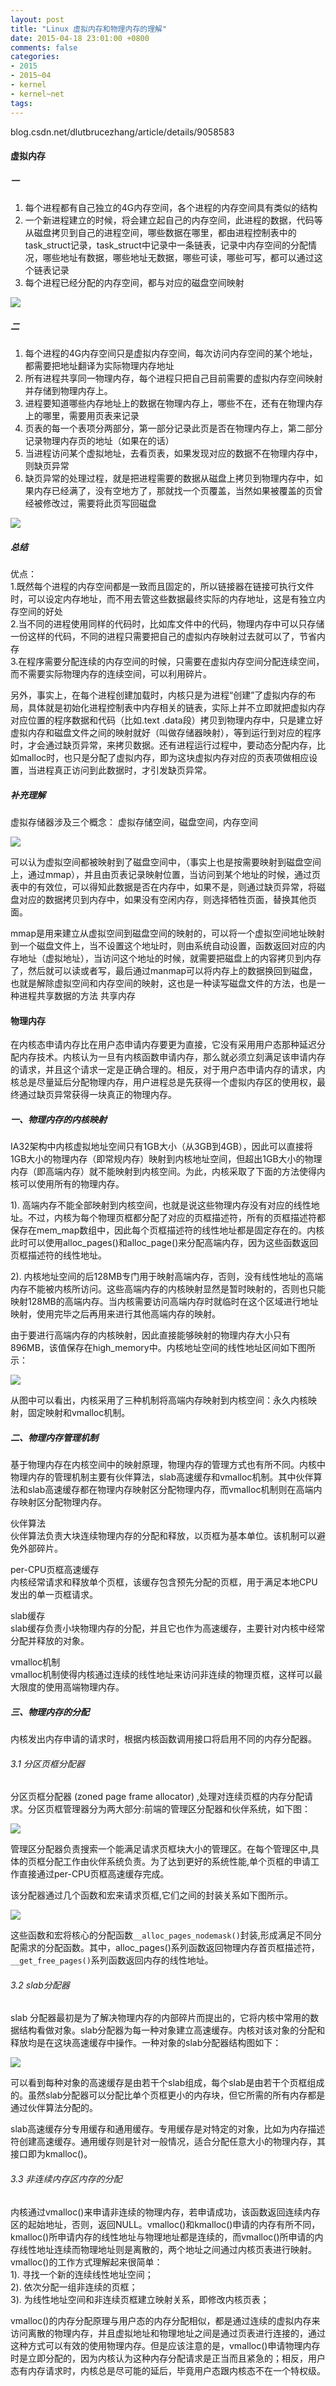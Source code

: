 ```yaml
---
layout: post
title: "Linux 虚拟内存和物理内存的理解"
date: 2015-04-18 23:01:00 +0800
comments: false
categories:
- 2015
- 2015~04
- kernel
- kernel~net
tags:
---
```

blog.csdn.net/dlutbrucezhang/article/details/9058583

#### 虚拟内存
##### 一
1. 每个进程都有自己独立的4G内存空间，各个进程的内存空间具有类似的结构  
2. 一个新进程建立的时候，将会建立起自己的内存空间，此进程的数据，代码等从磁盘拷贝到自己的进程空间，哪些数据在哪里，都由进程控制表中的task_struct记录，task_struct中记录中一条链表，记录中内存空间的分配情况，哪些地址有数据，哪些地址无数据，哪些可读，哪些可写，都可以通过这个链表记录  
3. 每个进程已经分配的内存空间，都与对应的磁盘空间映射  

![](/images/kernel/2015-04-18-10.png)  


##### 二
1. 每个进程的4G内存空间只是虚拟内存空间，每次访问内存空间的某个地址，都需要把地址翻译为实际物理内存地址  
2. 所有进程共享同一物理内存，每个进程只把自己目前需要的虚拟内存空间映射并存储到物理内存上。  
3. 进程要知道哪些内存地址上的数据在物理内存上，哪些不在，还有在物理内存上的哪里，需要用页表来记录  
4. 页表的每一个表项分两部分，第一部分记录此页是否在物理内存上，第二部分记录物理内存页的地址（如果在的话）  
5. 当进程访问某个虚拟地址，去看页表，如果发现对应的数据不在物理内存中，则缺页异常  
6. 缺页异常的处理过程，就是把进程需要的数据从磁盘上拷贝到物理内存中，如果内存已经满了，没有空地方了，那就找一个页覆盖，当然如果被覆盖的页曾经被修改过，需要将此页写回磁盘  

![](/images/kernel/2015-04-18-11.png) 


##### 总结
优点：  
1.既然每个进程的内存空间都是一致而且固定的，所以链接器在链接可执行文件时，可以设定内存地址，而不用去管这些数据最终实际的内存地址，这是有独立内存空间的好处  
2.当不同的进程使用同样的代码时，比如库文件中的代码，物理内存中可以只存储一份这样的代码，不同的进程只需要把自己的虚拟内存映射过去就可以了，节省内存  
3.在程序需要分配连续的内存空间的时候，只需要在虚拟内存空间分配连续空间，而不需要实际物理内存的连续空间，可以利用碎片。  

另外，事实上，在每个进程创建加载时，内核只是为进程“创建”了虚拟内存的布局，具体就是初始化进程控制表中内存相关的链表，实际上并不立即就把虚拟内存对应位置的程序数据和代码（比如.text .data段）拷贝到物理内存中，只是建立好虚拟内存和磁盘文件之间的映射就好（叫做存储器映射），等到运行到对应的程序时，才会通过缺页异常，来拷贝数据。还有进程运行过程中，要动态分配内存，比如malloc时，也只是分配了虚拟内存，即为这块虚拟内存对应的页表项做相应设置，当进程真正访问到此数据时，才引发缺页异常。

##### 补充理解
虚拟存储器涉及三个概念： 虚拟存储空间，磁盘空间，内存空间

![](/images/kernel/2015-04-18-12.png)  

可以认为虚拟空间都被映射到了磁盘空间中，（事实上也是按需要映射到磁盘空间上，通过mmap），并且由页表记录映射位置，当访问到某个地址的时候，通过页表中的有效位，可以得知此数据是否在内存中，如果不是，则通过缺页异常，将磁盘对应的数据拷贝到内存中，如果没有空闲内存，则选择牺牲页面，替换其他页面。

mmap是用来建立从虚拟空间到磁盘空间的映射的，可以将一个虚拟空间地址映射到一个磁盘文件上，当不设置这个地址时，则由系统自动设置，函数返回对应的内存地址（虚拟地址），当访问这个地址的时候，就需要把磁盘上的内容拷贝到内存了，然后就可以读或者写，最后通过manmap可以将内存上的数据换回到磁盘，也就是解除虚拟空间和内存空间的映射，这也是一种读写磁盘文件的方法，也是一种进程共享数据的方法 共享内存


#### 物理内存
在内核态申请内存比在用户态申请内存要更为直接，它没有采用用户态那种延迟分配内存技术。内核认为一旦有内核函数申请内存，那么就必须立刻满足该申请内存的请求，并且这个请求一定是正确合理的。相反，对于用户态申请内存的请求，内核总是尽量延后分配物理内存，用户进程总是先获得一个虚拟内存区的使用权，最终通过缺页异常获得一块真正的物理内存。

##### 一、物理内存的内核映射
IA32架构中内核虚拟地址空间只有1GB大小（从3GB到4GB），因此可以直接将1GB大小的物理内存（即常规内存）映射到内核地址空间，但超出1GB大小的物理内存（即高端内存）就不能映射到内核空间。为此，内核采取了下面的方法使得内核可以使用所有的物理内存。

1). 高端内存不能全部映射到内核空间，也就是说这些物理内存没有对应的线性地址。不过，内核为每个物理页框都分配了对应的页框描述符，所有的页框描述符都保存在mem_map数组中，因此每个页框描述符的线性地址都是固定存在的。内核此时可以使用alloc_pages()和alloc_page()来分配高端内存，因为这些函数返回页框描述符的线性地址。

2). 内核地址空间的后128MB专门用于映射高端内存，否则，没有线性地址的高端内存不能被内核所访问。这些高端内存的内核映射显然是暂时映射的，否则也只能映射128MB的高端内存。当内核需要访问高端内存时就临时在这个区域进行地址映射，使用完毕之后再用来进行其他高端内存的映射。

由于要进行高端内存的内核映射，因此直接能够映射的物理内存大小只有896MB，该值保存在high_memory中。内核地址空间的线性地址区间如下图所示：

![](/images/kernel/2015-04-18-13.png)  

从图中可以看出，内核采用了三种机制将高端内存映射到内核空间：永久内核映射，固定映射和vmalloc机制。

##### 二、物理内存管理机制
基于物理内存在内核空间中的映射原理，物理内存的管理方式也有所不同。内核中物理内存的管理机制主要有伙伴算法，slab高速缓存和vmalloc机制。其中伙伴算法和slab高速缓存都在物理内存映射区分配物理内存，而vmalloc机制则在高端内存映射区分配物理内存。

伙伴算法  
伙伴算法负责大块连续物理内存的分配和释放，以页框为基本单位。该机制可以避免外部碎片。

per-CPU页框高速缓存  
内核经常请求和释放单个页框，该缓存包含预先分配的页框，用于满足本地CPU发出的单一页框请求。

slab缓存  
slab缓存负责小块物理内存的分配，并且它也作为高速缓存，主要针对内核中经常分配并释放的对象。

vmalloc机制  
vmalloc机制使得内核通过连续的线性地址来访问非连续的物理页框，这样可以最大限度的使用高端物理内存。

##### 三、物理内存的分配
内核发出内存申请的请求时，根据内核函数调用接口将启用不同的内存分配器。

###### 3.1 分区页框分配器
分区页框分配器 (zoned page frame allocator) ,处理对连续页框的内存分配请求。分区页框管理器分为两大部分:前端的管理区分配器和伙伴系统，如下图：

![](/images/kernel/2015-04-18-14.png)  

管理区分配器负责搜索一个能满足请求页框块大小的管理区。在每个管理区中,具体的页框分配工作由伙伴系统负责。为了达到更好的系统性能,单个页框的申请工作直接通过per-CPU页框高速缓存完成。

该分配器通过几个函数和宏来请求页框,它们之间的封装关系如下图所示。

![](/images/kernel/2015-04-18-15.png)  

这些函数和宏将核心的分配函数`__alloc_pages_nodemask()`封装,形成满足不同分配需求的分配函数。其中，alloc_pages()系列函数返回物理内存首页框描述符，`__get_free_pages()`系列函数返回内存的线性地址。

###### 3.2 slab分配器
slab 分配器最初是为了解决物理内存的内部碎片而提出的，它将内核中常用的数据结构看做对象。slab分配器为每一种对象建立高速缓存。内核对该对象的分配和释放均是在这块高速缓存中操作。一种对象的slab分配器结构图如下：

![](/images/kernel/2015-04-18-16.png)  

可以看到每种对象的高速缓存是由若干个slab组成，每个slab是由若干个页框组成的。虽然slab分配器可以分配比单个页框更小的内存块，但它所需的所有内存都是通过伙伴算法分配的。

slab高速缓存分专用缓存和通用缓存。专用缓存是对特定的对象，比如为内存描述符创建高速缓存。通用缓存则是针对一般情况，适合分配任意大小的物理内存，其接口即为kmalloc()。

###### 3.3 非连续内存区内存的分配
  内核通过vmalloc()来申请非连续的物理内存，若申请成功，该函数返回连续内存区的起始地址，否则，返回NULL。vmalloc()和kmalloc()申请的内存有所不同，kmalloc()所申请内存的线性地址与物理地址都是连续的，而vmalloc()所申请的内存线性地址连续而物理地址则是离散的，两个地址之间通过内核页表进行映射。
vmalloc()的工作方式理解起来很简单：  
1). 寻找一个新的连续线性地址空间；  
2). 依次分配一组非连续的页框；  
3). 为线性地址空间和非连续页框建立映射关系，即修改内核页表；

  vmalloc()的内存分配原理与用户态的内存分配相似，都是通过连续的虚拟内存来访问离散的物理内存，并且虚拟地址和物理地址之间是通过页表进行连接的，通过这种方式可以有效的使用物理内存。但是应该注意的是，vmalloc()申请物理内存时是立即分配的，因为内核认为这种内存分配请求是正当而且紧急的；相反，用户态有内存请求时，内核总是尽可能的延后，毕竟用户态跟内核态不在一个特权级。


